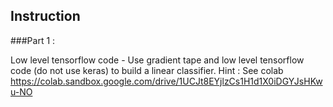 ## Instruction

###Part 1 :

Low level tensorflow code - Use gradient tape and low level tensorflow code (do not use keras) to build a linear classifier.  Hint : See colab https://colab.sandbox.google.com/drive/1UCJt8EYjlzCs1H1d1X0iDGYJsHKwu-NO